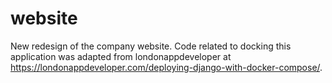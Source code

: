 # website
New redesign of the company website.  Code related to docking this application was adapted from londonappdeveloper at https://londonappdeveloper.com/deploying-django-with-docker-compose/.
